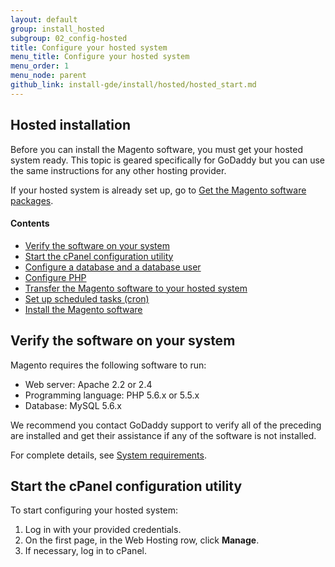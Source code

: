 ```yaml
---
layout: default
group: install_hosted
subgroup: 02_config-hosted
title: Configure your hosted system
menu_title: Configure your hosted system
menu_order: 1
menu_node: parent
github_link: install-gde/install/hosted/hosted_start.md
---
```


## Hosted installation
Before you can install the Magento software, you must get your hosted system ready. This topic is geared specifically for GoDaddy but you can use the same instructions for any other hosting provider. 

If your hosted system is already set up, go to <a href="{{ site.gdeurl }}install-gde/install/hosted/hosted_get-ftp.html#get-archive">Get the Magento software packages</a>.

#### Contents
*	<a href="#newbie-verify">Verify the software on your system</a>
*	<a href="#newbie-cpanel">Start the cPanel configuration utility</a>
*	<a href="{{ site.gdeurl }}install-gde/newbie/hosted_start_db.html">Configure a database and a database user</a>
*	<a href="{{ site.gdeurl }}install-gde/install/hosted/hosted_start_php.html">Configure PHP</a>
*	<a href="{{ site.gdeurl }}install-gde/install/hosted/hosted_get-ftp.html">Transfer the Magento software to your hosted system</a>
*	<a href="{{ site.gdeurl }}install-gde/install/hosted/hosted_start_cron.html">Set up scheduled tasks (cron)</a>
*	<a href="{{ site.gdeurl }}install-gde/install/hosted/hosted_install.html">Install the Magento software</a>

<h2 id="newbie-verify">Verify the software on your system</h2>
Magento requires the following software to run:

*	Web server: Apache 2.2 or 2.4
*	Programming language: PHP 5.6.x or 5.5.x 
*	Database: MySQL 5.6.x

<div class="bs-callout bs-callout-info" id="info">
  <p>We recommend you contact GoDaddy support to verify all of the preceding are installed and get their assistance if any of the software is not installed.</p>
</div>

For complete details, see <a href="{{ site.gdeurl }}install-gde/system-requirements.html">System requirements</a>.

<h2 id="newbie-cpanel">Start the cPanel configuration utility</h2>
To start configuring your hosted system:

1.	Log in with your provided credentials.
2.	On the first page, in the Web Hosting row, click **Manage**.
3.	If necessary, log in to cPanel.


